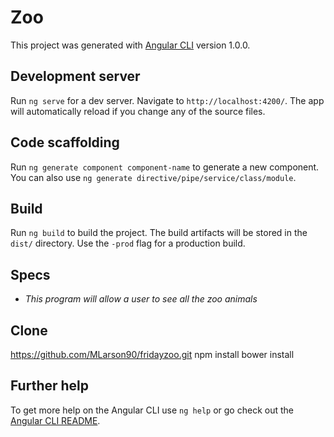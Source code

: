 # Zoo

This project was generated with [Angular CLI](https://github.com/angular/angular-cli) version 1.0.0.

## Development server

Run `ng serve` for a dev server. Navigate to `http://localhost:4200/`. The app will automatically reload if you change any of the source files.

## Code scaffolding

Run `ng generate component component-name` to generate a new component. You can also use `ng generate directive/pipe/service/class/module`.

## Build

Run `ng build` to build the project. The build artifacts will be stored in the `dist/` directory. Use the `-prod` flag for a production build.

## Specs
* _This program will allow a user to see all the zoo animals_

## Clone
https://github.com/MLarson90/fridayzoo.git
npm install
bower install


## Further help

To get more help on the Angular CLI use `ng help` or go check out the [Angular CLI README](https://github.com/angular/angular-cli/blob/master/README.md).
